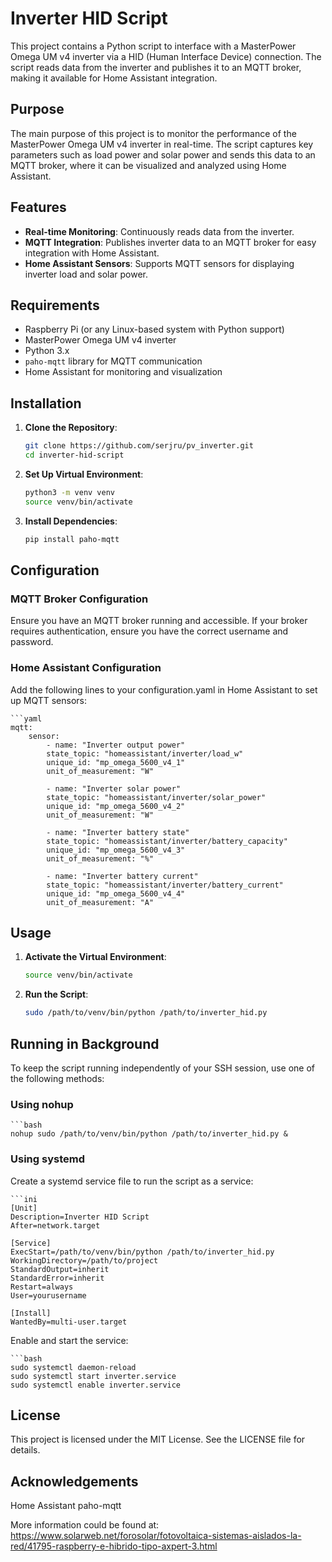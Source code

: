 # Inverter HID Script

This project contains a Python script to interface with a MasterPower Omega UM v4 inverter via a HID (Human Interface Device) connection. The script reads data from the inverter and publishes it to an MQTT broker, making it available for Home Assistant integration.

## Purpose

The main purpose of this project is to monitor the performance of the MasterPower Omega UM v4 inverter in real-time. The script captures key parameters such as load power and solar power and sends this data to an MQTT broker, where it can be visualized and analyzed using Home Assistant.

## Features

- **Real-time Monitoring**: Continuously reads data from the inverter.
- **MQTT Integration**: Publishes inverter data to an MQTT broker for easy integration with Home Assistant.
- **Home Assistant Sensors**: Supports MQTT sensors for displaying inverter load and solar power.

## Requirements

- Raspberry Pi (or any Linux-based system with Python support)
- MasterPower Omega UM v4 inverter
- Python 3.x
- `paho-mqtt` library for MQTT communication
- Home Assistant for monitoring and visualization

## Installation

1. **Clone the Repository**:
   ```bash
   git clone https://github.com/serjru/pv_inverter.git
   cd inverter-hid-script
   ```

2. **Set Up Virtual Environment**:

    ```bash
    python3 -m venv venv
    source venv/bin/activate
    ```

3. **Install Dependencies**:
    ```bash
    pip install paho-mqtt
    ```

## Configuration

### MQTT Broker Configuration
Ensure you have an MQTT broker running and accessible. If your broker requires authentication, ensure you have the correct username and password.

### Home Assistant Configuration
Add the following lines to your configuration.yaml in Home Assistant to set up MQTT sensors:

    ```yaml
    mqtt:
        sensor:
            - name: "Inverter output power"
            state_topic: "homeassistant/inverter/load_w"
            unique_id: "mp_omega_5600_v4_1"
            unit_of_measurement: "W"
            
            - name: "Inverter solar power"
            state_topic: "homeassistant/inverter/solar_power"
            unique_id: "mp_omega_5600_v4_2"
            unit_of_measurement: "W"

            - name: "Inverter battery state"
            state_topic: "homeassistant/inverter/battery_capacity"
            unique_id: "mp_omega_5600_v4_3"
            unit_of_measurement: "%"

            - name: "Inverter battery current"
            state_topic: "homeassistant/inverter/battery_current"
            unique_id: "mp_omega_5600_v4_4"
            unit_of_measurement: "A"


## Usage

1. **Activate the Virtual Environment**:

    ```bash
    source venv/bin/activate

2. **Run the Script**:

    ```bash
    sudo /path/to/venv/bin/python /path/to/inverter_hid.py
    ```

## Running in Background
To keep the script running independently of your SSH session, use one of the following methods:

### Using nohup

    ```bash
    nohup sudo /path/to/venv/bin/python /path/to/inverter_hid.py &

### Using systemd

Create a systemd service file to run the script as a service:

    ```ini
    [Unit]
    Description=Inverter HID Script
    After=network.target

    [Service]
    ExecStart=/path/to/venv/bin/python /path/to/inverter_hid.py
    WorkingDirectory=/path/to/project
    StandardOutput=inherit
    StandardError=inherit
    Restart=always
    User=yourusername

    [Install]
    WantedBy=multi-user.target

Enable and start the service:

    ```bash
    sudo systemctl daemon-reload
    sudo systemctl start inverter.service
    sudo systemctl enable inverter.service

## License

This project is licensed under the MIT License. See the LICENSE file for details.

## Acknowledgements

Home Assistant
paho-mqtt


More information could be found at:
https://www.solarweb.net/forosolar/fotovoltaica-sistemas-aislados-la-red/41795-raspberry-e-hibrido-tipo-axpert-3.html